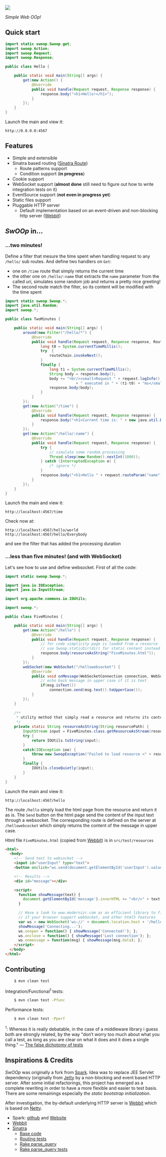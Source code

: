 <img src="https://github.com/Arnauld/swoop/raw/master/doc/images/swoop-logo.png"/>

*Simple Web OOp!*

## Quick start

```java
import static swoop.Swoop.get;
import swoop.Action;
import swoop.Request;
import swoop.Response;

public class Hello {

    public static void main(String[] args) {
        get(new Action() {
            @Override
            public void handle(Request request, Response response) {
                response.body("<h1>Hello!</h1>");
            }
        });
    }
}
```

Launch the main and view it:

    http://0.0.0.0:4567

## Features

* Simple and extensible
* Sinatra based routing ([Sinatra Route](http://www.sinatrarb.com/intro.html#Routes))
  * Route patterns support 
  * Condition support (**in progress**)
* Cookie support
* WebSocket support (**almost done** still need to figure out how to write integration tests on it)
* EventSource support (**not even in progress yet**)
* Static files support
* Pluggable HTTP server
  * Default implementation based on an event-driven and non-blocking http server ([Webbit](https://github.com/webbit/webbit))


## *SwOOp* in...

### ...two minutes!

Define a filter that mesure the time spent when handling request to any `/hello/` sub routes. And define two handlers on `Get`: 

* one on `/time` route that simply returns the current time
* the other one on `/hello/:name` that extracts the `name` parameter from the called uri, simulates some random job and returns a pretty nice greeting!
* The second route match the filter, so its content will be modified with the time spent

```java
import static swoop.Swoop.*;
import java.util.Random;
import swoop.*;

public class TwoMinutes {

    public static void main(String[] args) {
        around(new Filter("/hello/*") {
            @Override
            public void handle(Request request, Response response, RouteChain routeChain) {
                long t0 = System.currentTimeMillis();
                try  {
                    routeChain.invokeNext();
                }
                finally {
                    long t1 = System.currentTimeMillis();
                    String body = response.body();
                    body += "<br/><small>Request " + request.logInfo() 
                                + " executed in " + (t1-t0) + "ms</small>";
                    response.body(body);
                }
            }
        });
        get(new Action("/time") {
            @Override
            public void handle(Request request, Response response) {
                response.body("<h1>Current time is: " + new java.util.Date() + "</h1>");
            }
        });
        get(new Action("/hello/:name") {
            @Override
            public void handle(Request request, Response response) {
                try {
                    // simulate some random processing
                    Thread.sleep(new Random().nextInt(1000));
                } catch (InterruptedException e) { 
                    /* ignore */
                }
                response.body("<h1>Hello " + request.routeParam("name") + "!</h1>");
            }
        });
    }
}
```

Launch the main and view it:

    http://localhost:4567/time

Check now at:

    http://localhost:4567/hello/world
    http://localhost:4567/hello/Everybody

and see the filter that has added the processing duration


### ...less than five minutes! (and with WebSocket)

Let's see how to use and define websocket. First of all the code:

```java
import static swoop.Swoop.*;

import java.io.IOException;
import java.io.InputStream;

import org.apache.commons.io.IOUtils;

import swoop.*;

public class FiveMinutes {

    public static void main(String[] args) {
        get(new Action("/hello") {
            @Override
            public void handle(Request request, Response response) {
                // for code simplicity page is loaded from a resource
                // use Swoop.staticDir(dir) for static content instead
                response.body(resourceAsString("FiveMinutes.html"));
            }
        });
        webSocket(new WebSocket("/hellowebsocket") {
            @Override
            public void onMessage(WebSocketConnection connection, WebSocketMessage msg) {
                // echo back message in upper case if it is text
                if(msg.isText())
                    connection.send(msg.text().toUpperCase());
            }
        });
    }
    
    /**
     * utility method that simply read a resource and returns its content as string
     */
    private static String resourceAsString(String resourcePath) {
        InputStream input = FiveMinutes.class.getResourceAsStream(resourcePath);
        try {
            return IOUtils.toString(input);
        }
        catch(IOException ioe) {
            throw new SwoopException("Failed to load resource <" + resourcePath + ">", ioe);
        }
        finally {
            IOUtils.closeQuietly(input);
        }
    }
}
```

Launch the main and view it:

    http://localhost:4567/hello

The route `/hello` simply load the html page from the resource and return it as is. The `Send` button on the html page send the content of the input text through a websocket. The corresponding route is defined on the server at `/hellowebcocket` which simply returns the content of the message in upper case.

Html file `FiveMinutes.html` (copied from [Webbit](https://github.com/webbit/webbit)) is in `src/test/resources`

```html
<html>
  <body>
    <!-- Send text to websocket -->
    <input id="userInput" type="text">
    <button onclick="ws.send(document.getElementById('userInput').value)">Send</button>

    <!-- Results -->
    <div id="message"></div>

    <script>
      function showMessage(text) {
        document.getElementById('message').innerHTML += "<br/>" + text;
      }

      // Have a look to www.modernizr.com as an efficient library to figure out
      // if your browser support webSocket, and other html5 features
      var ws = new WebSocket('ws://' + document.location.host + '/hellowebsocket');
      showMessage('Connecting...');
      ws.onopen = function() { showMessage('Connected!'); };
      ws.onclose = function() { showMessage('Lost connection'); };
      ws.onmessage = function(msg) { showMessage(msg.data); };
    </script>
  </body>
</html>
```

## Contributing

```bash
    $ mvn clean test
```

Integration/Functional<sup>1</sup> tests:

```bash
    $ mvn clean test -Pfunc
```

Performance tests:

```bash
    $ mvn clean test -Pperf
```

<sup>1</sup>: Whereas it is really debatable, in the case of a middleware library i guess both are strongly related, by the way "don’t worry too much about what you call a test, as long as you are clear on what it does and it does a single thing." &mdash; [The false dichotomy of tests](http://gojko.net/2011/01/12/the-false-dichotomy-of-tests/)

## Inspirations & Credits

*SwOOp* was originally a fork from [Spark](https://github.com/perwendel/spark). Idea was to replace JEE Servlet dependency (originally from [Jetty](http://jetty.codehaus.org/jetty/) by a non-blocking and event based HTTP server. After some initial refactorings, this project has emerged as a complete rewriting in order to have a more flexible and easier to test basis. There are some remainings especially *the static bootstrap initialization*.

After investigation, the by-default underlying HTTP server is [Webbit](https://github.com/webbit/webbit) which is based on [Netty](http://www.jboss.org/netty).

* Spark: [github](https://github.com/perwendel/spark) and [Website](http://www.sparkjava.com/)
* [Webbit](https://github.com/webbit/webbit)
* [Sinatra](https://github.com/sinatra/sinatra)
  * [Base code](https://github.com/sinatra/sinatra/blob/master/lib/sinatra/base.rb)
  * [Routing tests](https://github.com/sinatra/sinatra/blob/master/test/routing_test.rb)
  * [Rake parse_query](https://github.com/rack/rack/blob/master/lib/rack/utils.rb#L65)
  * [Rake parse_query tests](https://github.com/rack/rack/blob/master/test/spec_utils.rb#L103)

